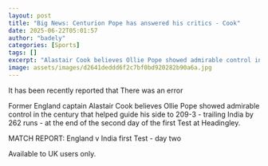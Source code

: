 ```yaml
---
layout: post
title: "Big News: Centurion Pope has answered his critics - Cook"
date: 2025-06-22T05:01:57
author: "badely"
categories: [Sports]
tags: []
excerpt: "Alastair Cook believes Ollie Pope showed admirable control in his century, as England reach 209-3 in the first Test."
image: assets/images/d2641deddd6f2c7bf0bd920282b90a6a.jpg
---
```


It has been recently reported that There was an error

Former England captain Alastair Cook believes Ollie Pope showed admirable control in the century that helped guide his side to 209-3 - trailing India by 262 runs - at the end of the second day of the first Test at Headingley.

MATCH REPORT: England v India first Test - day two

Available to UK users only.

